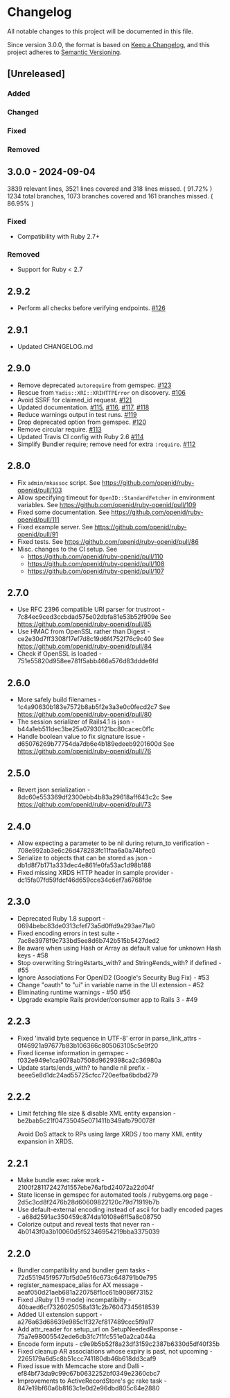 # Changelog
All notable changes to this project will be documented in this file.

Since version 3.0.0, the format is based on [Keep a Changelog](https://keepachangelog.com/en/1.0.0/),
and this project adheres to [Semantic Versioning](https://semver.org/spec/v2.0.0.html).

## [Unreleased]
### Added
### Changed
### Fixed
### Removed

## 3.0.0 - 2024-09-04
3839 relevant lines, 3521 lines covered and 318 lines missed. ( 91.72% )
1234 total branches, 1073 branches covered and 161 branches missed. ( 86.95% )
### Fixed
- Compatibility with Ruby 2.7+
### Removed
- Support for Ruby < 2.7

## 2.9.2

* Perform all checks before verifying endpoints.
  [#126](https://github.com/openid/ruby-openid/pull/126)

## 2.9.1

* Updated CHANGELOG.md

## 2.9.0

* Remove deprecated `autorequire` from gemspec.
  [#123](https://github.com/openid/ruby-openid/pull/123)
* Rescue from `Yadis::XRI::XRIHTTPError` on discovery.
  [#106](https://github.com/openid/ruby-openid/pull/106)
* Avoid SSRF for claimed_id request.
  [#121](https://github.com/openid/ruby-openid/pull/121)
* Updated documentation.
  [#115](https://github.com/openid/ruby-openid/pull/115), [#116](https://github.com/openid/ruby-openid/pull/116), [#117](https://github.com/openid/ruby-openid/pull/117), [#118](https://github.com/openid/ruby-openid/pull/118)
* Reduce warnings output in test runs.
  [#119](https://github.com/openid/ruby-openid/pull/119)
* Drop deprecated option from gemspec.
  [#120](https://github.com/openid/ruby-openid/pull/120)
* Remove circular require.
  [#113](https://github.com/openid/ruby-openid/pull/113)
* Updated Travis CI config with Ruby 2.6
  [#114](https://github.com/openid/ruby-openid/pull/114)
* Simplify Bundler require; remove need for extra `:require`.
  [#112](https://github.com/openid/ruby-openid/pull/112)

## 2.8.0

* Fix `admin/mkassoc` script.
  See https://github.com/openid/ruby-openid/pull/103
* Allow specifying timeout for `OpenID::StandardFetcher` in environment variables.
  See https://github.com/openid/ruby-openid/pull/109
* Fixed some documentation.
  See https://github.com/openid/ruby-openid/pull/111
* Fixed example server.
  See https://github.com/openid/ruby-openid/pull/91
* Fixed tests.
  See https://github.com/openid/ruby-openid/pull/86
* Misc. changes to the CI setup.
  See
  - https://github.com/openid/ruby-openid/pull/110
  - https://github.com/openid/ruby-openid/pull/108
  - https://github.com/openid/ruby-openid/pull/107

## 2.7.0

* Use RFC 2396 compatible URI parser for trustroot - 7c84ec9ced3ccbdad575e02dbfa81e53b52f909e
  See https://github.com/openid/ruby-openid/pull/85
* Use HMAC from OpenSSL rather than Digest - ce2e30d7ff3308f17ef7d8c19d6f4752f76c9c40
  See https://github.com/openid/ruby-openid/pull/84
* Check if OpenSSL is loaded - 751e55820d958ee781f5abb466a576d83ddde6fd

## 2.6.0

* More safely build filenames - 1c4a90630b183e7572b8ab5f2e3a3e0c0fecd2c7
  See https://github.com/openid/ruby-openid/pull/80
* The session serializer of Rails4.1 is json - b44a1eb511dec3be25a07930121bc80cacec0f1c
* Handle boolean value to fix signature issue - d65076269b77754da7db6e4b189edeeb9201600d
  See https://github.com/openid/ruby-openid/pull/76

## 2.5.0

* Revert json serialization - 8dc60e553369df2300ebb4b83a29618aff643c2c
  See https://github.com/openid/ruby-openid/pull/73

## 2.4.0

* Allow expecting a parameter to be nil during return_to verification - 708e992ab3e6c26d478283fc11faa6a0a74bfec0
* Serialize to objects that can be stored as json - db1d8f7b171a333dec4e861fe0fa53ac1d98b188
* Fixed missing XRDS HTTP header in sample provider - dc15fa07fd59fdcf46d659cce34c6ef7a6768fde

## 2.3.0

* Deprecated Ruby 1.8 support - 0694bebc83de0313cfef73a5d0ffd9a293ae71a0
* Fixed encoding errors in test suite - 7ac8e3978f9c733bd5ee8d6b742b515b5427ded2
* Be aware when using Hash or Array as default value for unknown Hash keys - #58
* Stop overwriting String#starts_with? and String#ends_with? if defined - #55
* Ignore Associations For OpenID2 (Google's Security Bug Fix) - #53
* Change "oauth" to "ui" in variable name in the UI extension - #52
* Eliminating runtime warnings - #50 #56
* Upgrade example Rails provider/consumer app to Rails 3 - #49

## 2.2.3

* Fixed 'invalid byte sequence in UTF-8' error in parse_link_attrs - 0f46921a97677b83b106366c805063105c5e9f20
* Fixed license information in gemspec - f032e949e1ca9078ab7508d9629398ca2c36980a
* Update starts/ends_with? to handle nil prefix - beee5e8d1dc24ad55725cfcc720eefba6bdbd279

## 2.2.2

* Limit fetching file size & disable XML entity expansion - be2bab5c21f04735045e071411b349afb790078f

  Avoid DoS attack to RPs using large XRDS / too many XML entity expansion in XRDS.

## 2.2.1

* Make bundle exec rake work - 2100f281172427d1557ebe76afbd24072a22d04f
* State license in gemspec for automated tools / rubygems.org page - 2d5c3cd8f2476b28d60609822120c79d71919b7b
* Use default-external encoding instead of ascii for badly encoded pages - a68d2591ac350459c874da10108e6ff5a8c08750
* Colorize output and reveal tests that never ran - 4b0143f0a3b10060d5f52346954219bba3375039

## 2.2.0

* Bundler compatibility and bundler gem tasks - 72d551945f9577bf5d0e516c673c648791b0e795
* register_namespace_alias for AX message - aeaf050d21aeb681a220758f1cc61b9086f73152
* Fixed JRuby (1.9 mode) incompatibilty - 40baed6cf7326025058a131c2b76047345618539
* Added UI extension support - a276a63d68639e985c1f327cf817489ccc5f9a17
* Add attr_reader for setup_url on SetupNeededResponse - 75a7e98005542ede6db3fc7f1fc551e0a2ca044a
* Encode form inputs - c9e9b5b52f8a23df3159c2387b6330d5df40f35b
* Fixed cleanup AR associations whose expiry is past, not upcoming - 2265179a6d5c8b51ccc741180db46b618dd3caf9
* Fixed issue with Memcache store and Dalli - ef84bf73da9c99c67b0632252bf0349e2360cbc7
* Improvements to ActiveRecordStore's gc rake task - 847e19bf60a6b8163c1e0d2e96dbd805c64e2880
